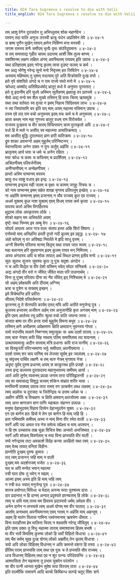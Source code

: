```yaml
---
title: 024 Tara Sugreeva s resolve to die with Valii
title_english: 024 Tara Sugreeva s resolve to die with Valii

---
```


<div class="audioEmbed"  caption="श्रीराम-हरिसीताराममूर्ति-घनपाठिभ्यां वचनम्" src="https://archive.org/download/Ramayana-recitation-Sriram-harisItArAmamUrti-Ghanapaati-v2/Kanda_4/Kanda_4_KSK-024-Sugreeva_Vilapaha_Thara_Santvanam_Cha.mp3"></div>

तम् आशु वेगेन दुरासदेन तु अभिप्लुताम् शोक महार्णवेन ।  
पश्यन् तदा वालि अनुजः तरस्वी भ्रात्रुः वधेन अप्रतिमेन तेपे ॥ ४-२४-१  
स बाष्प पूर्णेन मुखेन् पश्यन् क्षणेन निर्विण्ण मना मनस्वी ।  
जगाम रामस्य शनैः समीपम् भृत्यैः वृत्तः संपरिदूयमानः ॥ ४-२४-२  
स तम् समासाद्य गृहीत चापम् उदात्तम् आशी विष तुल्य बाणम् ।  
यशश्विनम् लक्षण लक्षित अंगम् अवस्थितम् राघवम् इति उवाच ॥ ४-२४-३  
यथा प्रतिज्ञातम् इदम् नरेन्द्र कृतम् त्वया दृउष्ट फलम् च कर्म ।  
मम अद्य भोगेषु नरेन्द्र सूनो मनो निवृत्तम् हत जिवितेन ॥ ४-२४-४  
अस्याम् महिष्याम् तु भृशम् रुदत्याम् पुरे अति विक्रोशति दुःख तप्ते ।  
हते नृपे संशयिते अंगदे च न राम राज्ये रमते मनो मे ॥ ४-२४-५  
क्रोधाद् अमर्षाद् अतिविप्रधर्षाद् भ्रातुर् वधो मे अनुमतः पुरस्तात् ।  
हते तु इदानीम् हरि यूधपे अस्मिन् सुतीक्ष्णम् इक्ष्वाकु वर प्रतप्स्ये ॥ ४-२४-६  
श्रेयो अद्य मन्ये मम शैल मुख्ये तस्मिन् हि वासः चिरम् ऋष्यमूके ।  
यथा तथा वर्तयतः स्व वृत्या न इमम् निहत्य त्रिदिवसय लाभः ॥ ४-२४-७  
न त्वा जिघांसामि चर इति यत् माम् अयम् महात्मा मतिमान् उवाच ।  
तस्य एवे तत् राम वचो अनुरूपम् इदम् वचः कर्म च मे अनुरूपम् ॥ ४-२४-८  
भ्राता कथम् नाम महा गुणस्य भ्रातुर् वधम् राम विरोचयेत ।  
राजस्य दुःखस्य च वीर सारम् विचिन्तयन् काम पुरस्कृतो अपि ॥ ४-२४-९  
वधो हि मे मतो न असीत् स्व महात्म्या अव्यतिक्रमात् ।  
मम आसीत् बुद्धिः दुरात्म्यात् प्राण हारी व्यतिक्रमः ॥ ४-२४-१०  
द्रुम शाका अवभग्नो अहम् मुहुर्तम् परिनिष्टनन् ।  
स्वान्तयित्वा अनेन उक्तः न पुनः कर्तुम् अर्हसि ॥ ४-२४-११  
भ्रातृत्वम् आर्य भावः च धर्मः च अनेन रक्षितः ।  
मया क्रोधः च कामः च कपित्वम् च प्रदर्शितम् ॥ ४-२४-१२  
अचिंतनीयम् परिवर्जनीयम्  
अनीप्सनीयम् न अन्वेक्षणीयम् ।  
प्राप्तो अस्मि पाप्मानम् वयस्य  
भ्रातुः वध त्वाष्ट्र वधात् इव इन्द्रः ॥ ४-२४-१३  
पाप्मानम् इन्द्रस्य मही जलम् च वृक्षाः च कामम् जगृहुः स्त्रियः च ।  
को नाम पाप्मानम् इमम् सहेत शाखा मृगस्य प्रतिपत्तुम् इच्छेत् ॥ ४-२४-१४  
ना अर्हामि सन्मानम् इमम् प्रजानाम् न यौव राज्यम् कुत एव राज्यम् ।  
अधर्म युक्तम् कुल नाश युक्तम् एवम् विधम् राघव कर्म कृत्वा ॥ ४-२४-१५  
पापस्य कर्ता अस्मि विगर्हितस्य  
क्षुद्रस्य लोक अपकृतस्य लोके ।  
शोको महान् मम अभिवर्तते अयम्  
वृष्टेः यथा निम्नम् इव अम्बु वेगः ॥ ४-२४-१६  
सोदर्य अघाता अपर गात्र वालः संताप हस्त अक्षि शिरो विषाणः ।  
एनोमयो माम् अभिहन्ति हस्ती दृप्तो नदी कूलम् इव प्रवृद्धः ॥ ४-२४- १७  
अंहो बतेदम् नृ वर अविषह्य निवर्तते मे हृदि साधु वृत्तम् ।  
अग्नौ विवर्णम् परितप्य मानम् किट्टम् यथा राघव जात रूपम् ॥ ४-२४-१८  
महा बलानाम् हरि यूथपानाम् इदम् कुलम् राघव मन् निमित्तम् ।  
अस्य अंगदस्य अपि च शोक तापात् अर्थ स्थित प्राणम् इतीव मन्ये ॥ ४-२४-१९  
सुतः सुलभः सुजनः सुवश्यः कुतः तु पुत्रः सदृशः अंगदेन ।  
न च अपि विद्येत स वीर देशो यस्मिन् भवेत् सोदर संनिकर्षः ॥ ४-२४-२०  
अद्य अंगदो वीर वरो न जीवेत् जीवेत माता परि पालनार्थम् ।  
विना तु पुत्रम् परिताप दीना सा नैव जीवेत् इत् निश्चितम् मे ॥ ४-२४-२१  
सो अहम् प्रवेक्ष्यामि अति दीप्तम् अग्निम्  
भ्रत्रा च पुत्रेण च सख्यम् इच्छन् ।  
इमे विचेष्यन्ति हरि प्रवीराः  
सीताम् निदेशे परिवर्तमानाः ॥ ४-२४-२२  
कृत्स्नम् तु ते सेत्स्यति कार्यम् एतत् मयि अपि अतीते मनुजेन्द्र पुत्र ।  
कुलस्य हन्तारम् अजीवन अर्हम् राम अनुजानीहि कृत अगसम् माम् ॥ ४-२४-२३  
इति एवम् आर्तस्य रघु प्रवीरः श्रुत्वा वचो वालि जघन्य जस्य ।  
संजात बाष्प पर वीर हन्ता रामो मुहूर्तम् विमना बभूव ॥ ४-२४-२४  
तस्मिन् क्षणे अभीक्ष्णम् अवेक्षमाणः क्षिति क्षमावान् भुवनस्य गोप्ता ।  
रामो रुदन्तीम् व्यसने निमग्नाम् समुत्सुकः सः अथ ददर्श ताराम् ॥ ४-२४-२५  
ताम् चारु नेत्राम् कपि सिंह नाथाम् पतिम् समाश्लिष्य तद शयानाम् ।  
उत्थापयामासुः अदीन सत्त्वाम् मंत्रि प्रधानाः कपि राज पत्नीम् ॥ ४-२४-२६  
सा विस्फुरंती परिरभ्यमाणा भर्तुः समीपात् अपनीयमाना ।  
ददर्श रामम् शर चाप पाणिम् स्व तेजसा सूर्यम् इव ज्वलंतम् ॥ ४-२४-२७  
सु संवृत्तम् पार्थिव लक्षणैः च तम् चारु नेत्रम् मृगशाव नेत्रा ।  
अदृष्ट पूर्वम् पुरुष प्रधानम् अयम् स काकुत्स्थ इति प्रजज्ञे ॥ ४-२४-२८  
तस्य इन्द्र कल्पस्य दुरासदस्य महानुभावस्य समीपम् आर्या ।  
आर्त अति तूर्णम् व्यसनम् प्रपन्ना जगाम तारा परिविह्वलन्ती ॥ ४-२४-२९  
तम् सा समासाद्य विशुद्ध सत्त्वम् शोकेन संभ्रांत शरीर भावा ।  
मनस्विनी वाक्यम् उवाच तारा रामम् रण उत्कर्षण लब्ध लक्ष्यम् ॥ ४-२४-३०  
त्वम् अप्रमेयः च दुरासदः च जितेन्द्रियः च उत्तम धर्मकः च ।  
अक्षीण कीर्तिः च विचक्षणः च क्षिति क्षमवान् क्षतजोपमा अक्षः ॥ ४-२४-३१  
त्वम् आत्त बाणासन बाण पाणिः महाबलः संहनन उपपन्नः ।  
मनुष्य देहाभुदयम् विहाय दिव्येन देहाभ्युदयेन युक्तः ॥ ४-२४-३२  
एन एव बाणेन हतः प्रियो मे तेन एव बाणेन हि माम् जहि हि ।  
हता गमिष्यामि समीपम् अस्य न माम् विना वीर रमेत वाली ॥ ४-२४-३३  
स्वर्गे अपि पद्म अमल पत्र नेत्र समेत्य संप्रेक्ष्य च माम् अपश्यन् ।  
न हि एष उच्चावच ताम्र चूडा विचित्र वेषाः अप्सरो अभजिष्यत् ॥ ४-२४-३४  
स्वर्गे अपि शोकम् विवर्णताम् च मया विना प्राप्स्यति वीर वाली ।  
रम्ये नगेन्द्रस्य तटा अवकाशे विदेह कन्या अरहितो यथा त्वम् ॥ ४-२४-३५  
त्वम् वेत्थ तावत् वनिता विहीनः  
प्राप्नोति दुःखम् पुरुषः कुमारः ।  
तत् त्वम् प्रजानन् जहि माम् न वाली  
दुःखम् मम अदर्शनजम् भजेत ॥ ४-२४-३६  
यत् च अपि मन्येत भवान् महात्मा  
स्त्री घात दोषः तु भवेन् न मह्यम् ।  
आत्मा इयम् अस्य इति हि माम् जहि त्वम्  
न स्त्री वधः स्यात् मनुजेन्द्र पुत्र ॥ ४-२४-३७  
शास्त्र प्रयोगात् विविधाः च वेदात् अनन्य रूपाः पुरुषस्य दाराः ।  
दार प्रदानात् न हि दानम् अन्यत् प्रदृश्यते ज्ञानवताम् हि लोके ॥ ४-२४-३८  
त्वम् च अपि माम् तस्य मम प्रियस्य प्रदास्यसे धर्मम् अवेक्ष्य वीर ।  
अनेन दानेन न लप्स्यसे त्वम् अधर्म योगम् मम वीर घातात् ॥ ४-२४-३९  
आर्ताम् अनाथाम् अपनीयमानाम् एवम् गताम् न अर्हसि माम् अहन्तुम् ।  
अहम् हि मातंग विलास गामिना प्लवंगमानाम् ऋषभेण धीमता ।  
विना वरार्होत्तम हेम मालिना चिरम् न शक्ष्यामि नरेन्द्र जीवितुम् ॥ ४-२४-४०  
इति एवम् उक्तः तु विभुः महात्मा ताराम् समाश्वास्य हितम् बभाषे ।  
मा वीर भार्ये विमतिम् कुरुष्व लोको हि सर्वो विहितो विधात्रा ॥ ४-२४-४१  
तम् चैव सर्वम् सुख दुःख योगम् लोको अब्रवीत् तेन कृतम् विधात्रा ।  
त्रयो अपि लोका विहितम् विधानम् न अति क्रमन्ते वशगा हि तस्य ॥ ४-२४-४२  
प्रीतिम् पराम् प्राप्स्यसि ताम् तथा एव पुत्रः च ते प्रप्स्यति यौव राज्यम् ।  
धात्र विधानम् विहितम् तथा एव न शूर पत्न्यः परिदेवयन्ति ॥ ४-२४-४३  
आश्वासिता तेन महत्मना तु प्रभाव युक्तेन परंतपेन ।  
सा वीर पत्नी ध्वनता मुखेन सुवेष रूपा विरराम् तारा ॥ ४-२४-४४  
इति वाल्मीकि रामायणे आदि काव्ये किष्किन्ध काण्डे चतुर् विंशः सर्गः